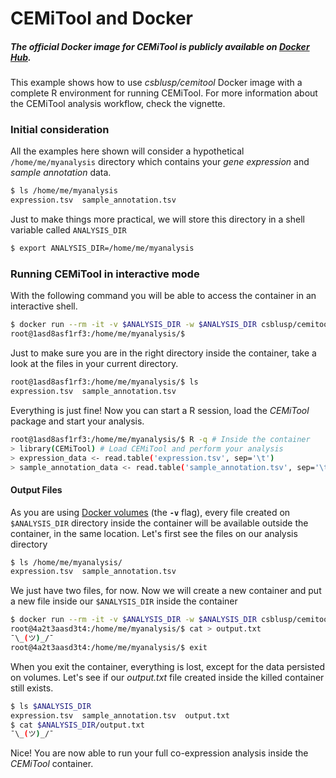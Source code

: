 # CEMiTool and Docker

##### The official Docker image for CEMiTool is publicly available on [Docker Hub](https://hub.docker.com/r/csblusp/cemitool/).
This example shows how to use _csblusp/cemitool_ Docker image with a complete R environment for running CEMiTool.
For more information about the CEMiTool analysis workflow, check the vignette.

### Initial consideration
All the examples here shown will consider a hypothetical `/home/me/myanalysis` directory which contains your _gene
expression_ and _sample annotation_ data. 
```bash
$ ls /home/me/myanalysis
expression.tsv  sample_annotation.tsv
```
Just to make things more practical, we will store this directory in a shell variable called `ANALYSIS_DIR`
```bash
$ export ANALYSIS_DIR=/home/me/myanalysis
```

### Running CEMiTool in interactive mode
With the following command you will be able to access the container in an interactive shell.
```bash
$ docker run --rm -it -v $ANALYSIS_DIR -w $ANALYSIS_DIR csblusp/cemitool /bin/bash
root@1asd8asf1rf3:/home/me/myanalysis/$ 
```
Just to make sure you are in the right directory inside the container, take a look at the files in your current directory.

```bash
root@1asd8asf1rf3:/home/me/myanalysis/$ ls
expression.tsv  sample_annotation.tsv
```
Everything is just fine! Now you can start a R session, load the *CEMiTool* package and start your analysis.
```bash
root@1asd8asf1rf3:/home/me/myanalysis/$ R -q # Inside the container
> library(CEMiTool) # Load CEMiTool and perform your analysis
> expression_data <- read.table('expression.tsv', sep='\t')
> sample_annotation_data <- read.table('sample_annotation.tsv', sep='\t')
```
#### Output Files
As you are using [Docker volumes](https://docs.docker.com/engine/tutorials/dockervolumes/) (the **`-v`** flag), every file created
on `$ANALYSIS_DIR` directory inside the container will be available outside the container, in the same location. Let's first see
the files on our analysis directory
```bash
$ ls /home/me/myanalysis/
expression.tsv  sample_annotation.tsv
```
We just have two files, for now. Now we will create a new container and put a new file inside our `$ANALYSIS_DIR` inside the container

```bash
$ docker run --rm -it -v $ANALYSIS_DIR -w $ANALYSIS_DIR csblusp/cemitool /bin/bash
root@4a2t3aasd3t4:/home/me/myanalysis/$ cat > output.txt
¯\_(ツ)_/¯
root@4a2t3aasd3t4:/home/me/myanalysis/$ exit
```
When you exit the container, everything is lost, except for the data persisted on volumes. Let's see if our _output.txt_ file 
created inside the killed container still exists.

```bash
$ ls $ANALYSIS_DIR
expression.tsv  sample_annotation.tsv  output.txt
$ cat $ANALYSIS_DIR/output.txt
¯\_(ツ)_/¯
```
Nice! You are now able to run your full co-expression analysis inside the _CEMiTool_ container.
